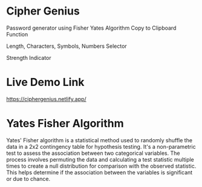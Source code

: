 # Cipher Genius
Password generator using Fisher Yates Algorithm
Copy to Clipboard Function

Length, Characters, Symbols, Numbers Selector

Strength Indicator
# Live Demo Link
https://ciphergenius.netlify.app/
# Yates Fisher Algorithm
Yates' Fisher algorithm is a statistical method used to randomly shuffle the data in a 2x2 contingency table for hypothesis testing. It's a non-parametric test to assess the association between two categorical variables. The process involves permuting the data and calculating a test statistic multiple times to create a null distribution for comparison with the observed statistic. This helps determine if the association between the variables is significant or due to chance.
